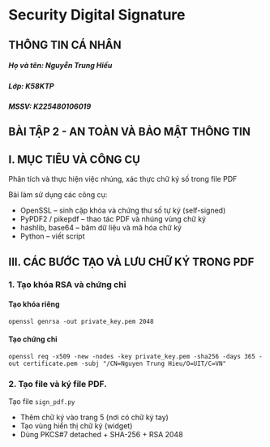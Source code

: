 # Security Digital Signature
## THÔNG TIN CÁ NHÂN
##### Họ và tên: Nguyễn Trung Hiếu
##### Lớp: K58KTP
##### MSSV: K225480106019
## BÀI TẬP 2 - AN TOÀN VÀ BẢO MẬT THÔNG TIN
## I. MỤC TIÊU VÀ CÔNG CỤ
Phân tích và thực hiện việc nhúng, xác thực chữ ký số trong file PDF

Bài làm sử dụng các công cụ:
- OpenSSL – sinh cặp khóa và chứng thư số tự ký (self-signed)
- PyPDF2 / pikepdf – thao tác PDF và nhúng vùng chữ ký
- hashlib, base64 – băm dữ liệu và mã hóa chữ ký
- Python – viết script
## III. CÁC BƯỚC TẠO VÀ LƯU CHỮ KÝ TRONG PDF
### 1. Tạo khóa RSA và chứng chỉ
#### Tạo khóa riêng
```openssl genrsa -out private_key.pem 2048```
#### Tạo chứng chỉ
```openssl req -x509 -new -nodes -key private_key.pem -sha256 -days 365 -out certificate.pem -subj "/CN=Nguyen Trung Hieu/O=UIT/C=VN"```
### 2. Tạo file và ký file PDF.
Tạo file `sign_pdf.py`
- Thêm chữ ký vào trang 5 (nơi có chữ ký tay)
- Tạo vùng hiển thị chữ ký (widget)
- Dùng PKCS#7 detached + SHA-256 + RSA 2048
